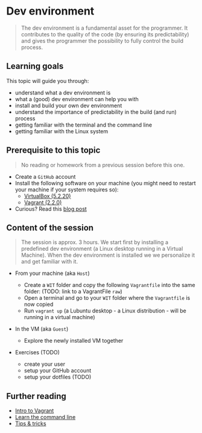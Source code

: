 # Dev environment
> The dev environment is a fundamental asset for the programmer. It contributes to the quality of the code (by ensuring its predictability) and gives the programmer the possibility to fully control the build process.    

## Learning goals
This topic will guide you through: 
* understand what a dev environment is
* what a (good) dev environment can help you with
* install and build your own dev environment
* understand the importance of predictability in the build (and run) process
* getting familiar with the terminal and the command line
* getting familiar with the Linux system
 
## Prerequisite to this topic 
> No reading or homework from a previous session before this one. 
  * Create a `GitHub` account
  * Install the following software on your machine (you might need to restart your machine if your system requires so): 
    * [VirtualBox (5.2.20)](https://www.virtualbox.org/wiki/Downloads)
    * [Vagrant (2.2.0)](https://www.vagrantup.com/downloads.html)
  * Curious? Read this [blog post](https://www.getzephyr.com/insights/benefits-standardized-development-environments-agile-development)

## Content of the session
> The session is approx. 3 hours. We start first by installing a predefined dev environment (a Linux desktop running in a Virtual Machine). When the dev environment is installed we we personalize it and get familiar with it. 

  * From your machine (aka `Host`)

    * Create a `WIT` folder and copy the following `Vagrantfile` into the same folder: (TODO: link to a VagrantFile `raw`)
    * Open a terminal and go to your `WIT` folder where the `Vagrantfile` is now copied
    * Run `vagrant up`
      (a Lubuntu desktop - a Linux distribution - will be running in a virtual machine) 

  * In the VM (aka `Guest`)
    * Explore the newly installed VM together

  * Exercises (TODO)
    * create your user
    * setup your GitHub account
    * setup your dotfiles (TODO)


## Further reading
 * [Intro to Vagrant](https://www.vagrantup.com/intro/index.html)
 * [Learn the command line](https://www.codecademy.com/learn/learn-the-command-line) 
 * [Tips & tricks](https://itsfoss.com/linux-command-tricks/)
